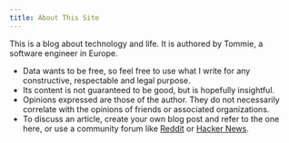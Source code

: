 ```yaml
---
title: About This Site
---
```

This is a blog about technology and life. It is authored by Tommie, a software engineer in Europe.

* Data wants to be free, so feel free to use what I write for any constructive, respectable and legal purpose.
* Its content is not guaranteed to be good, but is hopefully insightful.
* Opinions expressed are those of the author. They do not necessarily correlate with the opinions of friends or associated organizations.
* To discuss an article, create your own blog post and refer to the one here, or use a community forum like [Reddit](https://www.reddit.com/) or [Hacker News](https://news.ycombinator.com/).
